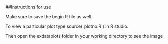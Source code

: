 ##Instructions for use

Make sure to save the begin.R file as well.

To view a particular plot type source('plotno.R') in R studio.

Then open the exdataplots folder in your working directory to see the image